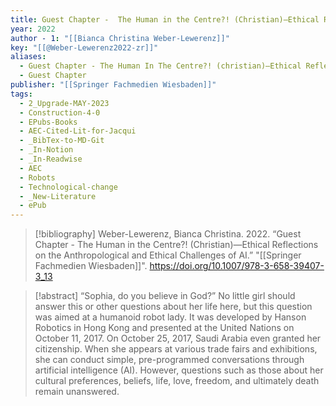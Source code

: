 ```yaml
---
title: Guest Chapter -  The Human in the Centre?! (Christian)—Ethical Reflections on the Anthropological and Ethical Challenges of AI
year: 2022
author - 1: "[[Bianca Christina Weber-Lewerenz]]"
key: "[[@Weber-Lewerenz2022-zr]]"
aliases:
  - Guest Chapter - The Human In The Centre?! (christian)—Ethical Reflections On The Anthropological And Ethical Challenges Of Ai
  - Guest Chapter
publisher: "[[Springer Fachmedien Wiesbaden]]"
tags:
  - 2_Upgrade-MAY-2023
  - Construction-4-0
  - EPubs-Books
  - AEC-Cited-Lit-for-Jacqui
  - _BibTex-to-MD-Git
  - _In-Notion
  - _In-Readwise
  - AEC
  - Robots
  - Technological-change
  - _New-Literature
  - ePub
---
```


> [!bibliography]
> Weber-Lewerenz, Bianca Christina. 2022. “Guest Chapter -  The Human in the Centre?! (Christian)—Ethical Reflections on the Anthropological and Ethical Challenges of AI.” "[[Springer Fachmedien Wiesbaden]]". https://doi.org/10.1007/978-3-658-39407-3_13

> [!abstract]
> “Sophia, do you believe in God?” No little girl should answer this or other questions about her life here, but this question was aimed at a humanoid robot lady. It was developed by Hanson Robotics in Hong Kong and presented at the United Nations on October 11, 2017. On October 25, 2017, Saudi Arabia even granted her citizenship. When she appears at various trade fairs and exhibitions, she can conduct simple, pre-programmed conversations through artificial intelligence (AI). However, questions such as those about her cultural preferences, beliefs, life, love, freedom, and ultimately death remain unanswered.